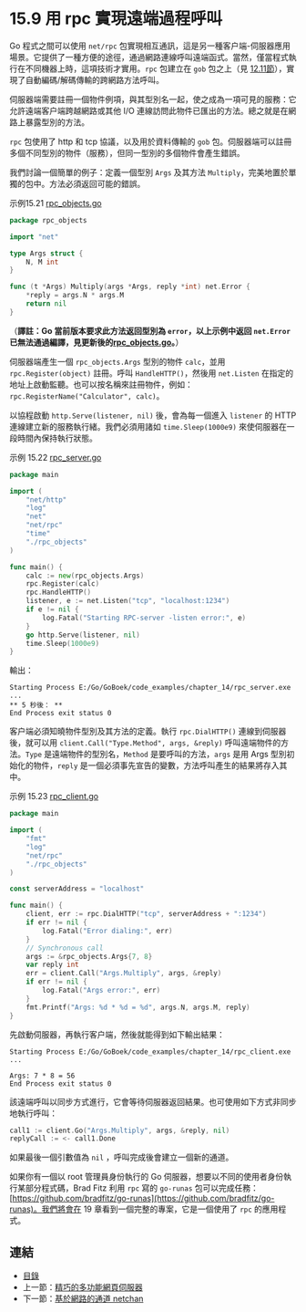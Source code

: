 # 15.9 用 rpc 實現遠端過程呼叫

Go 程式之間可以使用 `net/rpc` 包實現相互通訊，這是另一種客户端-伺服器應用場景。它提供了一種方便的途徑，通過網路連線呼叫遠端函式。當然，僅當程式執行在不同機器上時，這項技術才實用。`rpc` 包建立在 `gob` 包之上（見 [12.11節](12.11.md)），實現了自動編碼/解碼傳輸的跨網路方法呼叫。

伺服器端需要註冊一個物件例項，與其型別名一起，使之成為一項可見的服務：它允許遠端客户端跨越網路或其他 I/O 連線訪問此物件已匯出的方法。總之就是在網路上暴露型別的方法。

`rpc` 包使用了 http 和 tcp 協議，以及用於資料傳輸的 `gob` 包。伺服器端可以註冊多個不同型別的物件（服務），但同一型別的多個物件會產生錯誤。

我們討論一個簡單的例子：定義一個型別 `Args` 及其方法 `Multiply`，完美地置於單獨的包中。方法必須返回可能的錯誤。

示例15.21 [rpc_objects.go](examples/chapter_15/rpc/rpc_objects.go)
```go
package rpc_objects

import "net"

type Args struct {
	N, M int
}

func (t *Args) Multiply(args *Args, reply *int) net.Error {
	*reply = args.N * args.M
	return nil
}
```

（**譯註：Go 當前版本要求此方法返回型別為 `error`，以上示例中返回 `net.Error` 已無法通過編譯，見更新後的[rpc_objects.go](examples/chapter_15/rpc_updated/rpc_objects/rpc_objects.go)。**）

伺服器端產生一個 `rpc_objects.Args` 型別的物件 `calc`，並用 `rpc.Register(object)` 註冊。呼叫 `HandleHTTP()`，然後用 `net.Listen` 在指定的地址上啟動監聽。也可以按名稱來註冊物件，例如：`rpc.RegisterName("Calculator", calc)`。

以協程啟動 `http.Serve(listener, nil)` 後，會為每一個進入 `listener` 的 HTTP 連線建立新的服務執行緒。我們必須用諸如 `time.Sleep(1000e9)` 來使伺服器在一段時間內保持執行狀態。

示例 15.22 [rpc_server.go](examples/chapter_15/rpc/rpc_server.go)
```go
package main

import (
	"net/http"
	"log"
	"net"
	"net/rpc"
	"time"
	"./rpc_objects"
)

func main() {
	calc := new(rpc_objects.Args)
	rpc.Register(calc)
	rpc.HandleHTTP()
	listener, e := net.Listen("tcp", "localhost:1234")
	if e != nil {
		log.Fatal("Starting RPC-server -listen error:", e)
	}
	go http.Serve(listener, nil)
	time.Sleep(1000e9)
}
```

輸出：

	Starting Process E:/Go/GoBoek/code_examples/chapter_14/rpc_server.exe ...
	** 5 秒後： **
	End Process exit status 0

客户端必須知曉物件型別及其方法的定義。執行 `rpc.DialHTTP()` 連線到伺服器後，就可以用 `client.Call("Type.Method", args, &reply)` 呼叫遠端物件的方法。`Type` 是遠端物件的型別名，`Method` 是要呼叫的方法，`args` 是用 Args 型別初始化的物件，`reply` 是一個必須事先宣告的變數，方法呼叫產生的結果將存入其中。

示例 15.23 [rpc_client.go](examples/chapter_15/rpc/rpc_client.go)
```go
package main

import (
	"fmt"
	"log"
	"net/rpc"
	"./rpc_objects"
)

const serverAddress = "localhost"

func main() {
	client, err := rpc.DialHTTP("tcp", serverAddress + ":1234")
	if err != nil {
		log.Fatal("Error dialing:", err)
	}
	// Synchronous call
	args := &rpc_objects.Args{7, 8}
	var reply int
	err = client.Call("Args.Multiply", args, &reply)
	if err != nil {
		log.Fatal("Args error:", err)
	}
	fmt.Printf("Args: %d * %d = %d", args.N, args.M, reply)
}
```

先啟動伺服器，再執行客户端，然後就能得到如下輸出結果：

	Starting Process E:/Go/GoBoek/code_examples/chapter_14/rpc_client.exe ...

	Args: 7 * 8 = 56
	End Process exit status 0

該遠端呼叫以同步方式進行，它會等待伺服器返回結果。也可使用如下方式非同步地執行呼叫：
```go
call1 := client.Go("Args.Multiply", args, &reply, nil)
replyCall := <- call1.Done
```

如果最後一個引數值為 `nil` ，呼叫完成後會建立一個新的通道。

如果你有一個以 root 管理員身份執行的 Go 伺服器，想要以不同的使用者身份執行某部分程式碼，Brad Fitz 利用 `rpc` 寫的 `go-runas` 包可以完成任務：[https://github.com/bradfitz/go-runas](https://github.com/bradfitz/go-runas)。我們將會在 19 章看到一個完整的專案，它是一個使用了 `rpc` 的應用程式。

## 連結

- [目錄](directory.md)
- 上一節：[精巧的多功能網頁伺服器](15.8.md)
- 下一節：[基於網路的通道 netchan](15.10.md)